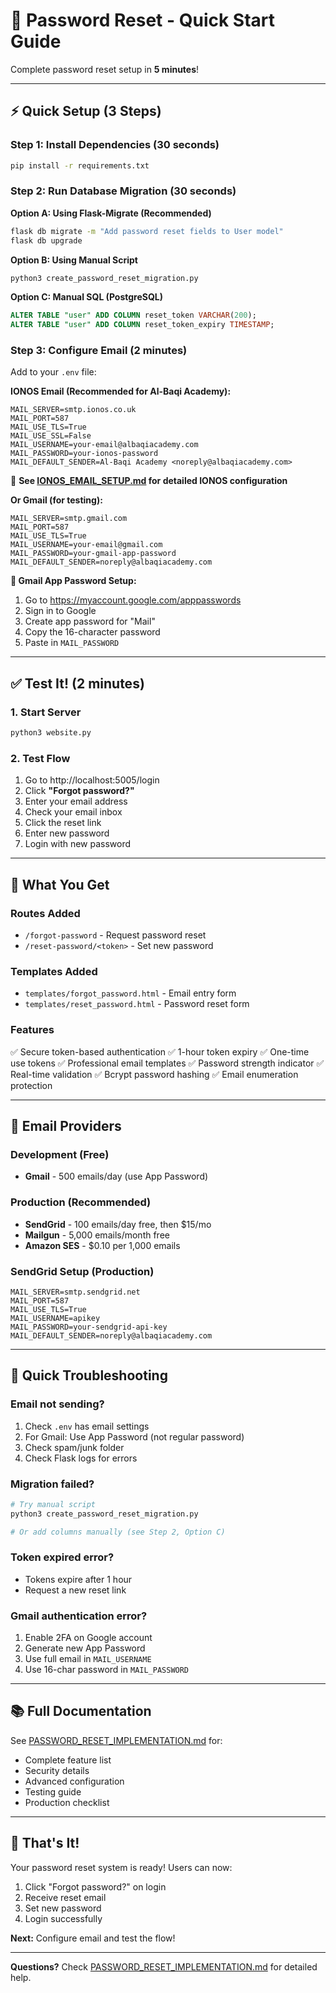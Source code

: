 # 🚀 Password Reset - Quick Start Guide

Complete password reset setup in **5 minutes**!

---

## ⚡ Quick Setup (3 Steps)

### Step 1: Install Dependencies (30 seconds)

```bash
pip install -r requirements.txt
```

### Step 2: Run Database Migration (30 seconds)

**Option A: Using Flask-Migrate (Recommended)**
```bash
flask db migrate -m "Add password reset fields to User model"
flask db upgrade
```

**Option B: Using Manual Script**
```bash
python3 create_password_reset_migration.py
```

**Option C: Manual SQL (PostgreSQL)**
```sql
ALTER TABLE "user" ADD COLUMN reset_token VARCHAR(200);
ALTER TABLE "user" ADD COLUMN reset_token_expiry TIMESTAMP;
```

### Step 3: Configure Email (2 minutes)

Add to your `.env` file:

**IONOS Email (Recommended for Al-Baqi Academy):**
```env
MAIL_SERVER=smtp.ionos.co.uk
MAIL_PORT=587
MAIL_USE_TLS=True
MAIL_USE_SSL=False
MAIL_USERNAME=your-email@albaqiacademy.com
MAIL_PASSWORD=your-ionos-password
MAIL_DEFAULT_SENDER=Al-Baqi Academy <noreply@albaqiacademy.com>
```

📧 **See [IONOS_EMAIL_SETUP.md](IONOS_EMAIL_SETUP.md) for detailed IONOS configuration**

**Or Gmail (for testing):**
```env
MAIL_SERVER=smtp.gmail.com
MAIL_PORT=587
MAIL_USE_TLS=True
MAIL_USERNAME=your-email@gmail.com
MAIL_PASSWORD=your-gmail-app-password
MAIL_DEFAULT_SENDER=noreply@albaqiacademy.com
```

**🔑 Gmail App Password Setup:**
1. Go to https://myaccount.google.com/apppasswords
2. Sign in to Google
3. Create app password for "Mail"
4. Copy the 16-character password
5. Paste in `MAIL_PASSWORD`

---

## ✅ Test It! (2 minutes)

### 1. Start Server
```bash
python3 website.py
```

### 2. Test Flow
1. Go to http://localhost:5005/login
2. Click **"Forgot password?"**
3. Enter your email address
4. Check your email inbox
5. Click the reset link
6. Enter new password
7. Login with new password

---

## 🎯 What You Get

### Routes Added
- `/forgot-password` - Request password reset
- `/reset-password/<token>` - Set new password

### Templates Added
- `templates/forgot_password.html` - Email entry form
- `templates/reset_password.html` - Password reset form

### Features
✅ Secure token-based authentication
✅ 1-hour token expiry
✅ One-time use tokens
✅ Professional email templates
✅ Password strength indicator
✅ Real-time validation
✅ Bcrypt password hashing
✅ Email enumeration protection

---

## 📧 Email Providers

### Development (Free)
- **Gmail** - 500 emails/day (use App Password)

### Production (Recommended)
- **SendGrid** - 100 emails/day free, then $15/mo
- **Mailgun** - 5,000 emails/month free
- **Amazon SES** - $0.10 per 1,000 emails

### SendGrid Setup (Production)
```env
MAIL_SERVER=smtp.sendgrid.net
MAIL_PORT=587
MAIL_USE_TLS=True
MAIL_USERNAME=apikey
MAIL_PASSWORD=your-sendgrid-api-key
MAIL_DEFAULT_SENDER=noreply@albaqiacademy.com
```

---

## 🐛 Quick Troubleshooting

### Email not sending?
1. Check `.env` has email settings
2. For Gmail: Use App Password (not regular password)
3. Check spam/junk folder
4. Check Flask logs for errors

### Migration failed?
```bash
# Try manual script
python3 create_password_reset_migration.py

# Or add columns manually (see Step 2, Option C)
```

### Token expired error?
- Tokens expire after 1 hour
- Request a new reset link

### Gmail authentication error?
1. Enable 2FA on Google account
2. Generate new App Password
3. Use full email in `MAIL_USERNAME`
4. Use 16-char password in `MAIL_PASSWORD`

---

## 📚 Full Documentation

See [PASSWORD_RESET_IMPLEMENTATION.md](PASSWORD_RESET_IMPLEMENTATION.md) for:
- Complete feature list
- Security details
- Advanced configuration
- Testing guide
- Production checklist

---

## 🎉 That's It!

Your password reset system is ready! Users can now:
1. Click "Forgot password?" on login
2. Receive reset email
3. Set new password
4. Login successfully

**Next:** Configure email and test the flow!

---

**Questions?** Check [PASSWORD_RESET_IMPLEMENTATION.md](PASSWORD_RESET_IMPLEMENTATION.md) for detailed help.
